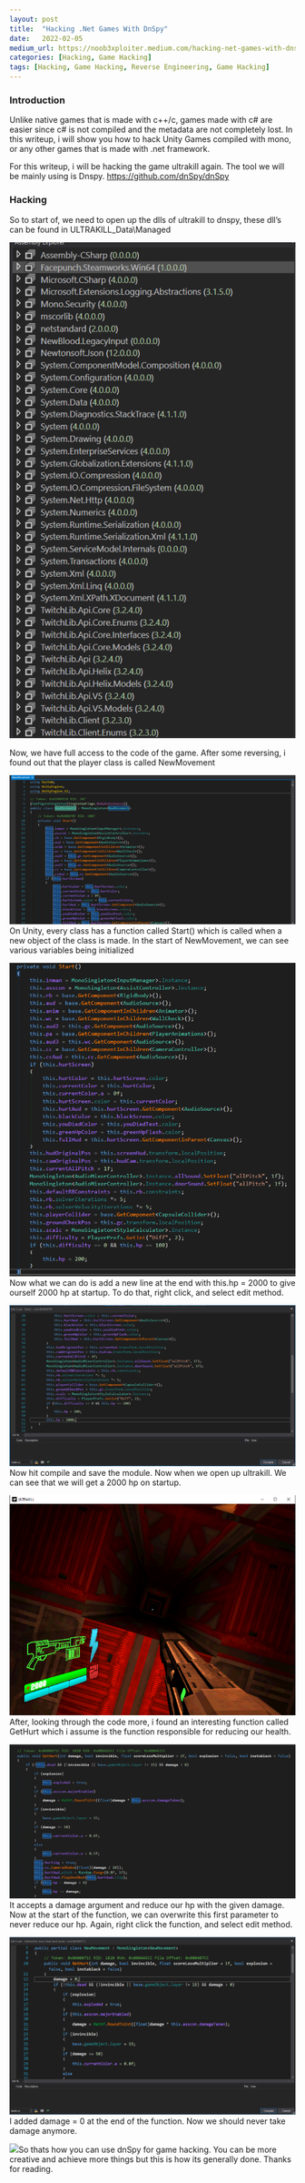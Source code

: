 ```yaml
---
layout:	post
title:	"Hacking .Net Games With DnSpy"
date:	2022-02-05
medium_url: https://noob3xploiter.medium.com/hacking-net-games-with-dnspy-73e1441f81c1
categories: [Hacking, Game Hacking]
tags: [Hacking, Game Hacking, Reverse Engineering, Game Hacking]
---
```


### Introduction

Unlike native games that is made with c++/c, games made with c# are easier since c# is not compiled and the metadata are not completely lost. In this writeup, i will show you how to hack Unity Games compiled with mono, or any other games that is made with .net framework.

For this writeup, i will be hacking the game ultrakill again. The tool we will be mainly using is Dnspy. <https://github.com/dnSpy/dnSpy>

### Hacking

So to start of, we need to open up the dlls of ultrakill to dnspy, these dll’s can be found in ULTRAKILL\_Data\Managed

![](/img/1*bhI11zPql_CeblXdyAKDWg.png)

Now, we have full access to the code of the game. After some reversing, i found out that the player class is called NewMovement

![](/img/1*OpU7pF5jFRJnsPXPmUYReA.png)On Unity, every class has a function called Start() which is called when a new object of the class is made. In the start of NewMovement, we can see various variables being initialized

![](/img/1*atXU6hw1wTu4Yb_VqpzBTw.png)Now what we can do is add a new line at the end with this.hp = 2000 to give ourself 2000 hp at startup. To do that, right click, and select edit method.

![](/img/1*-E90gimf-ZWmkk0n-s0rMw.png)Now hit compile and save the module. Now when we open up ultrakill. We can see that we will get a 2000 hp on startup.

![](/img/1*NSsHaU4fhGaTs-0O-k0Rkw.png)After, looking through the code more, i found an interesting function called GetHurt which i assume is the function responsible for reducing our health.

![](/img/1*T-bSsmD0InYV92G8-5Vtlw.png)It accepts a damage argument and reduce our hp with the given damage. Now at the start of the function, we can overwrite this first parameter to never reduce our hp. Again, right click the function, and select edit method.

![](/img/1*eiFQqe_LIu2dQ1uFchkZkg.png)I added damage = 0 at the end of the function. Now we should never take damage anymore.

![](/img/1*8BTY4vajSkyTx01npG_tyQ.gif)So thats how you can use dnSpy for game hacking. You can be more creative and achieve more things but this is how its generally done. Thanks for reading.

  